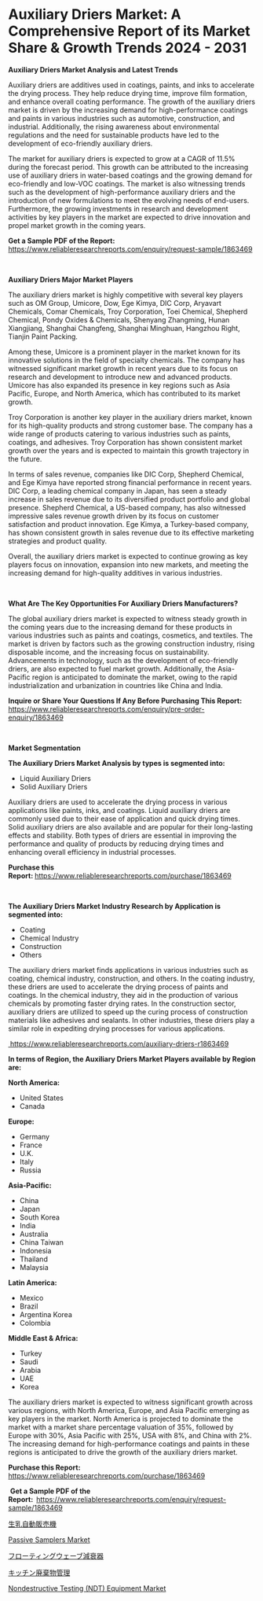<p><h1>Auxiliary Driers Market: A Comprehensive Report of its Market Share & Growth Trends 2024 - 2031</h1></p><p><strong>Auxiliary Driers Market Analysis and Latest Trends</strong></p>
<p><p>Auxiliary driers are additives used in coatings, paints, and inks to accelerate the drying process. They help reduce drying time, improve film formation, and enhance overall coating performance. The growth of the auxiliary driers market is driven by the increasing demand for high-performance coatings and paints in various industries such as automotive, construction, and industrial. Additionally, the rising awareness about environmental regulations and the need for sustainable products have led to the development of eco-friendly auxiliary driers.</p><p>The market for auxiliary driers is expected to grow at a CAGR of 11.5% during the forecast period. This growth can be attributed to the increasing use of auxiliary driers in water-based coatings and the growing demand for eco-friendly and low-VOC coatings. The market is also witnessing trends such as the development of high-performance auxiliary driers and the introduction of new formulations to meet the evolving needs of end-users. Furthermore, the growing investments in research and development activities by key players in the market are expected to drive innovation and propel market growth in the coming years.</p></p>
<p><strong>Get a Sample PDF of the Report:&nbsp;</strong> <a href="https://www.reliableresearchreports.com/enquiry/request-sample/1863469">https://www.reliableresearchreports.com/enquiry/request-sample/1863469</a></p>
<p>&nbsp;</p>
<p><strong>Auxiliary Driers Major Market Players</strong></p>
<p><p>The auxiliary driers market is highly competitive with several key players such as OM Group, Umicore, Dow, Ege Kimya, DIC Corp, Aryavart Chemicals, Comar Chemicals, Troy Corporation, Toei Chemical, Shepherd Chemical, Pondy Oxides & Chemicals, Shenyang Zhangming, Hunan Xiangjiang, Shanghai Changfeng, Shanghai Minghuan, Hangzhou Right, Tianjin Paint Packing.</p><p>Among these, Umicore is a prominent player in the market known for its innovative solutions in the field of specialty chemicals. The company has witnessed significant market growth in recent years due to its focus on research and development to introduce new and advanced products. Umicore has also expanded its presence in key regions such as Asia Pacific, Europe, and North America, which has contributed to its market growth.</p><p>Troy Corporation is another key player in the auxiliary driers market, known for its high-quality products and strong customer base. The company has a wide range of products catering to various industries such as paints, coatings, and adhesives. Troy Corporation has shown consistent market growth over the years and is expected to maintain this growth trajectory in the future.</p><p>In terms of sales revenue, companies like DIC Corp, Shepherd Chemical, and Ege Kimya have reported strong financial performance in recent years. DIC Corp, a leading chemical company in Japan, has seen a steady increase in sales revenue due to its diversified product portfolio and global presence. Shepherd Chemical, a US-based company, has also witnessed impressive sales revenue growth driven by its focus on customer satisfaction and product innovation. Ege Kimya, a Turkey-based company, has shown consistent growth in sales revenue due to its effective marketing strategies and product quality.</p><p>Overall, the auxiliary driers market is expected to continue growing as key players focus on innovation, expansion into new markets, and meeting the increasing demand for high-quality additives in various industries.</p></p>
<p>&nbsp;</p>
<p><strong>What Are The Key Opportunities For Auxiliary Driers Manufacturers?</strong></p>
<p><p>The global auxiliary driers market is expected to witness steady growth in the coming years due to the increasing demand for these products in various industries such as paints and coatings, cosmetics, and textiles. The market is driven by factors such as the growing construction industry, rising disposable income, and the increasing focus on sustainability. Advancements in technology, such as the development of eco-friendly driers, are also expected to fuel market growth. Additionally, the Asia-Pacific region is anticipated to dominate the market, owing to the rapid industrialization and urbanization in countries like China and India.</p></p>
<p><strong>Inquire or Share Your Questions If Any Before Purchasing This Report:</strong> <a href="https://www.reliableresearchreports.com/enquiry/pre-order-enquiry/1863469">https://www.reliableresearchreports.com/enquiry/pre-order-enquiry/1863469</a></p>
<p>&nbsp;</p>
<p><strong>Market Segmentation</strong></p>
<p><strong>The Auxiliary Driers Market Analysis by types is segmented into:</strong></p>
<p><ul><li>Liquid Auxiliary Driers</li><li>Solid Auxiliary Driers</li></ul></p>
<p><p>Auxiliary driers are used to accelerate the drying process in various applications like paints, inks, and coatings. Liquid auxiliary driers are commonly used due to their ease of application and quick drying times. Solid auxiliary driers are also available and are popular for their long-lasting effects and stability. Both types of driers are essential in improving the performance and quality of products by reducing drying times and enhancing overall efficiency in industrial processes.</p></p>
<p><strong>Purchase this Report:&nbsp;</strong><a href="https://www.reliableresearchreports.com/purchase/1863469">https://www.reliableresearchreports.com/purchase/1863469</a></p>
<p>&nbsp;</p>
<p><strong>The Auxiliary Driers Market Industry Research by Application is segmented into:</strong></p>
<p><ul><li>Coating</li><li>Chemical Industry</li><li>Construction</li><li>Others</li></ul></p>
<p><p>The auxiliary driers market finds applications in various industries such as coating, chemical industry, construction, and others. In the coating industry, these driers are used to accelerate the drying process of paints and coatings. In the chemical industry, they aid in the production of various chemicals by promoting faster drying rates. In the construction sector, auxiliary driers are utilized to speed up the curing process of construction materials like adhesives and sealants. In other industries, these driers play a similar role in expediting drying processes for various applications.</p></p>
<p><a href="https://www.reliableresearchreports.com/auxiliary-driers-r1863469">&nbsp;https://www.reliableresearchreports.com/auxiliary-driers-r1863469</a></p>
<p><strong>In terms of Region, the Auxiliary Driers Market Players available by Region are:</strong></p>
<p>
    <p> <strong> North America: </strong>
        <ul>
            <li>United States</li>
            <li>Canada</li>
        </ul>
        </p> 
    <p> <strong> Europe: </strong>
        <ul>
            <li>Germany</li>
            <li>France</li>
            <li>U.K.</li>
            <li>Italy</li>
            <li>Russia</li>
        </ul>
        </p> 
    <p> <strong> Asia-Pacific: </strong>
        <ul>
            <li>China</li>
            <li>Japan</li>
            <li>South Korea</li>
            <li>India</li>
            <li>Australia</li>
            <li>China Taiwan</li>
            <li>Indonesia</li>
            <li>Thailand</li>
            <li>Malaysia</li>
        </ul>
        </p> 
    <p> <strong> Latin America: </strong>
        <ul>
            <li>Mexico</li>
            <li>Brazil</li>
            <li>Argentina Korea</li>
            <li>Colombia</li>
        </ul>
        </p> 
    <p> <strong> Middle East & Africa: </strong>
        <ul>
            <li>Turkey</li>
            <li>Saudi</li>
            <li>Arabia</li>
            <li>UAE</li>
            <li>Korea</li>
        </ul>
    </p>
    </p>
<p><p>The auxiliary driers market is expected to witness significant growth across various regions, with North America, Europe, and Asia Pacific emerging as key players in the market. North America is projected to dominate the market with a market share percentage valuation of 35%, followed by Europe with 30%, Asia Pacific with 25%, USA with 8%, and China with 2%. The increasing demand for high-performance coatings and paints in these regions is anticipated to drive the growth of the auxiliary driers market.</p></p>
<p><strong>Purchase this Report: </strong><a href="https://www.reliableresearchreports.com/purchase/1863469">https://www.reliableresearchreports.com/purchase/1863469</a></p>
<p>&nbsp;<strong>Get a Sample PDF of the Report:&nbsp;&nbsp;</strong><a href="https://www.reliableresearchreports.com/enquiry/request-sample/1863469">https://www.reliableresearchreports.com/enquiry/request-sample/1863469</a></p>
<p><strong></strong></p>
<p><p><a href="https://medium.com/@annchovey1988/%E7%94%9F%E4%B9%B3%E8%B2%A9%E5%A3%B2%E6%A9%9F%E5%B8%82%E5%A0%B4%E3%81%AF-%E5%B8%82%E5%A0%B4%E3%82%B7%E3%82%A7%E3%82%A2-%E5%B8%82%E5%A0%B4%E3%83%88%E3%83%AC%E3%83%B3%E3%83%89-%E5%B8%82%E5%A0%B4%E6%88%90%E9%95%B7%E3%81%AB%E9%96%A2%E3%81%99%E3%82%8B%E6%83%85%E5%A0%B1%E3%82%92%E6%8F%90%E4%BE%9B%E3%81%97%E3%81%BE%E3%81%99-78cbd847bf28">生乳自動販売機</a></p><p><a href="https://view.publitas.com/reportprime-1/passive-samplers-market-focuses-on-market-share-size-and-projected-forecast-till-2031/">Passive Samplers Market</a></p><p><a href="https://github.com/ReyesKohler20231/Market-Research-Report-List-1/blob/main/516728143183.md">フローティングウェーブ減衰器</a></p><p><a href="https://github.com/adcxff01450218/Market-Research-Report-List-1/blob/main/429483043182.md">キッチン廃棄物管理</a></p><p><a href="https://github.com/jhcraigie/Market-Research-Report-List-3/blob/main/nondestructive-testing-ndt-equipment-market.md">Nondestructive Testing (NDT) Equipment Market</a></p></p>